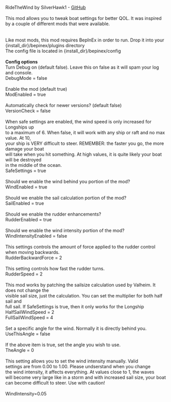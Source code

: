 ﻿RideTheWind by SilverHawk1 - <a href="https://github.com/cdurbin1970/RideTheWind">GitHub</a>
<br><br>
This mod allows you to tweak boat settings for better QOL. It was inspired by a couple of different mods that were available.<br>
<br>
<br>
Like most mods, this mod requires BepInEx in order to run. Drop it into your {install_dir}/bepinex/plugins directory<br>
The config file is located in {install_dir}/bepinex/config<br>
<br>
<b>Config options</b>
<br>
Turn Debug on (default false). Leave this on false as it will spam your log and console.<br>
DebugMode = false<br>
<br>
Enable the mod (default true)<br> 
ModEnabled = true<br>
<br>
Automatically check for newer versions? (default false)<br>
VersionCheck = false<br>
<br>
When safe settings are enabled, the wind speed is only increased for Longships up<br>
to a maximum of 6. When false, it will work with any ship or raft and no max value. At 10,<br>
your ship is VERY difficult to steer. REMEMBER: the faster you go, the more damage your boat <br>
will take when you hit something. At high values, it is quite likely your boat will be destroyed<br>
in the middle of the ocean.<br>
SafeSettings = true<br>
<br>
Should we enable the wind behind you portion of the mod?<br>
WindEnabled = true<br>
<br>
Should we enable the sail calculation portion of the mod?<br>
SailEnabled = true<br>
<br>
Should we enable the rudder enhancements?<br>
RudderEnabled = true<br>
<br>
Should we enable the wind intensity portion of the mod?<br>
WindIntensityEnabled = false<br>
<br>
This settings controls the amount of force applied to the rudder control when moving backwards.<br>
RudderBackwardForce = 2<br>
<br>
This setting controls how fast the rudder turns.<br>
RudderSpeed = 2<br>
<br>
This mod works by patching the sailsize calculation used by Valheim. It does not change the<br>
visible sail size, just the calculation. You can set the multiplier for both half sail and<br> 
full sail. If SafeSettings is true, then it only works for the Longship<br>
HalfSailWindSpeed = 2<br>
FullSailWindSpeed = 4<br>
<br>
Set a specific angle for the wind. Normally it is directly behind you.<br>
UseThisAngle = false<br>
<br>
If the above item is true, set the angle you wish to use.<br>
TheAngle = 0<br>
<br>
This setting allows you to set the wind intensity manually. Valid<br>
settings are from 0.00 to 1.00. Please undserstand when you change<br>
the wind intensity, it affects everything. At values close to 1, the waves<br>
will become very large like in a storm and with increased sail size, your boat<br>
can become difficult to steer. Use with caution!<br>  
WindIntensity=0.05<br>   